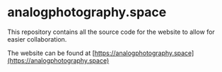# analogphotography.space

This repository contains all the source code for the website to allow for easier collaboration.

The website can be found at [https://analogphotography.space](https://analogphotography.space)
